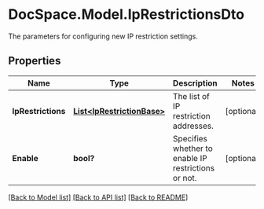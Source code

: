 # DocSpace.Model.IpRestrictionsDto
The parameters for configuring new IP restriction settings.

## Properties

Name | Type | Description | Notes
------------ | ------------- | ------------- | -------------
**IpRestrictions** | [**List&lt;IpRestrictionBase&gt;**](.md) | The list of IP restriction addresses. | [optional] 
**Enable** | **bool?** | Specifies whether to enable IP restrictions or not. | [optional] 

[[Back to Model list]](../README.md#documentation-for-models) [[Back to API list]](../README.md#documentation-for-api-endpoints) [[Back to README]](../README.md)

